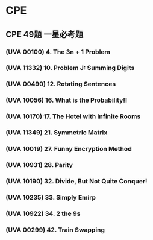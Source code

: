 # CPE
## CPE 49題 一星必考題
### (UVA 00100) 4.  The 3n + 1 Problem
### (UVA 11332) 10. Problem J: Summing Digits 
### (UVA 00490) 12. Rotating Sentences 
### (UVA 10056) 16. What is the Probability!!
### (UVA 10170) 17. The Hotel with Infinite Rooms 
### (UVA 11349) 21. Symmetric Matrix 
### (UVA 10019) 27. Funny Encryption Method 
### (UVA 10931) 28. Parity
### (UVA 10190) 32. Divide, But Not Quite Conquer! 
### (UVA 10235) 33. Simply Emirp
### (UVA 10922) 34. 2 the 9s 
### (UVA 00299) 42. Train Swapping 
